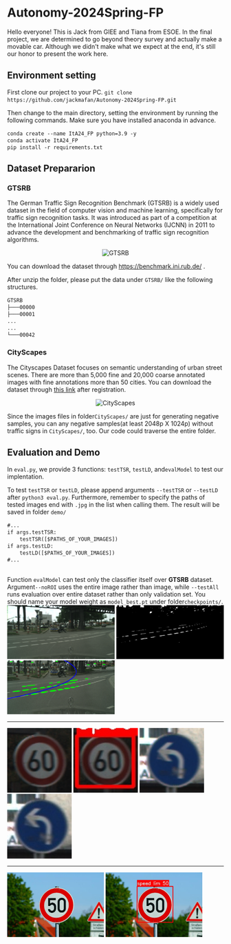 # Autonomy-2024Spring-FP
Hello everyone! This is Jack from GIEE and Tiana from ESOE. In the final project, we are determined to go beyond theory survey and actually make a movable car. Although we didn't make what we expect at the end, it's still our honor to present the work here. 

##    Environment setting
First clone our project to your PC.
```git clone https://github.com/jackmafan/Autonomy-2024Spring-FP.git```

Then change to the main directory, setting the environment by running the following commands. Make sure you have installed anaconda in advance.
```
conda create --name ItA24_FP python=3.9 -y
conda activate ItA24_FP
pip install -r requirements.txt
```
##    Dataset Prepararion
###    GTSRB
The German Traffic Sign Recognition Benchmark (GTSRB) is a widely used dataset in the field of computer vision and machine learning, specifically for traffic sign recognition tasks. It was introduced as part of a competition at the International Joint Conference on Neural Networks (IJCNN) in 2011 to advance the development and benchmarking of traffic sign recognition algorithms.

<div align=center>
  
![GTSRB](assets/figures-in-report/Figure1-1.png)
<div align=left>
  
You can download the dataset through https://benchmark.ini.rub.de/ .
  
After unzip the folder, please put the data under ```GTSRB/``` like the following structures.
```
GTSRB
├───00000
├───00001
...
...
└───00042
```
    
###    CityScapes
The Cityscapes Dataset focuses on semantic understanding of urban street scenes. There are more than 5,000 fine and 20,000 coarse annotated images with fine annotations  more than 50 cities. You can download the dataset through [this link](https://www.cityscapes-dataset.com/) after registration.
<div align=center>
    
![CityScapes](https://www.cityscapes-dataset.com/wordpress/wp-content/uploads/2015/07/muenster00.png)

<div align=left>
  
Since the images files in folder```CityScapes/``` are just for generating negative samples, you can any negative samples(at least 2048p X 1024p) without traffic signs in ```CityScapes/```, too. Our code could traverse the entire folder.

##  Evaluation and Demo
In ```eval.py```, we provide 3 functions: ```testTSR```, ```testLD```, and```evalModel``` to test our implentation. 
    
    
To test ```testTSR``` or ```testLD```, please append arguments ```--testTSR``` or ```--testLD``` after ```python3 eval.py```. Furthermore, remember to specify the paths of tested images end with ```.jpg``` in the list when calling them. The result will be saved in folder ```demo/```
```python=
#...
if args.testTSR:
    testTSR([$PATHS_OF_YOUR_IMAGES])
if args.testLD:
    testLD([$PATHS_OF_YOUR_IMAGES])
#...
       
```

Function ```evalModel``` can test only the classifier itself over **GTSRB** dataset. Argument```--noROI``` uses the entire image rather than image, while ```--testAll``` runs evaluation over entire dataset rather than only validation set. You should name your model weight as ```model_best.pt``` under folder```checkpoints/```.
<img src="assets/road10.jpg" width="250px" height='125px' />
<img src="demo/road10_bin.jpg" width="250px" height='125px' />
<img src="demo/road10_LD.jpg" width="250px" height='125px' />

---

<img src="assets/test0.jpg" width="150px" height='150px' />
<img src="demo/test0_TSR.jpg" width="150px" height='150px' />
<img src="assets/test2.jpg" width="150px" height='150px' />
<img src="demo/test2_TSR.jpg" width="150px" height='150px' />

---
<img src="assets/test1.jpg" width="225px" height='150px' />
<img src="demo/test1_TSR.jpg" width="225px" height='150px' />

